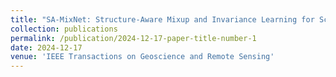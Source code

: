 ```yaml
---
title: "SA-MixNet: Structure-Aware Mixup and Invariance Learning for Scribble-Supervised Road Extraction in Remote Sensing Images"
collection: publications
permalink: /publication/2024-12-17-paper-title-number-1
date: 2024-12-17
venue: 'IEEE Transactions on Geoscience and Remote Sensing'
---
```

